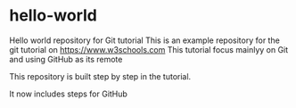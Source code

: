 # hello-world
Hello world repository for Git tutorial
This is an example repository for the git tutorial on https://www.w3schools.com
This tutorial focus mainlyy on Git and using GitHub as its remote

This repository is built step by step in the tutorial.

It now includes steps for GitHub
